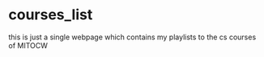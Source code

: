 # courses_list
this is just a single webpage which contains my playlists to the cs courses of MITOCW
